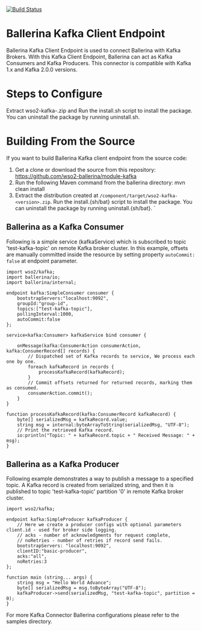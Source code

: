 [![Build Status](https://travis-ci.org/wso2-ballerina/package-kafka.svg?branch=master)](https://travis-ci.org/wso2-ballerina/package-kafka)

# **Ballerina Kafka Client Endpoint**

Ballerina Kafka Client Endpoint is used to connect Ballerina with Kafka Brokers. With this Kafka Client Endpoint, Ballerina can act as Kafka Consumers and Kafka Producers.
This connector is compatible with Kafka 1.x and Kafka 2.0.0 versions.

Steps to Configure
==================================

Extract wso2-kafka-<version>.zip and  Run the install.sh script to install the package.
You can uninstall the package by running uninstall.sh.

Building From the Source
==================================
If you want to build Ballerina Kafka client endpoint from the source code:

1. Get a clone or download the source from this repository:
    https://github.com/wso2-ballerina/module-kafka
2. Run the following Maven command from the ballerina directory:
    mvn clean install
3. Extract the distribution created at `/component/target/wso2-kafka-<version>.zip`. Run the install.{sh/bat} script to install the package.
You can uninstall the package by running uninstall.{sh/bat}.
`

## Ballerina as a Kafka Consumer

Following is a simple service (kafkaService) which is subscribed to topic 'test-kafka-topic' on remote Kafka broker cluster. In this example, offsets are manually committed inside the resource
by setting property `autoCommit: false` at endpoint parameter.

```ballerina
import wso2/kafka;
import ballerina/io;
import ballerina/internal;

endpoint kafka:SimpleConsumer consumer {
    bootstrapServers:"localhost:9092",
    groupId:"group-id",
    topics:["test-kafka-topic"],
    pollingInterval:1000,
    autoCommit:false
};

service<kafka:Consumer> kafkaService bind consumer {

    onMessage(kafka:ConsumerAction consumerAction, kafka:ConsumerRecord[] records) {
        // Dispatched set of Kafka records to service, We process each one by one.
        foreach kafkaRecord in records {
            processKafkaRecord(kafkaRecord);
        }
        // Commit offsets returned for returned records, marking them as consumed.
        consumerAction.commit();
    }
}

function processKafkaRecord(kafka:ConsumerRecord kafkaRecord) {
    byte[] serializedMsg = kafkaRecord.value;
    string msg = internal:byteArrayToString(serializedMsg, "UTF-8");
    // Print the retrieved Kafka record.
    io:println("Topic: " + kafkaRecord.topic + " Received Message: " + msg);
}
````

## Ballerina as a Kafka Producer

Following example demonstrates a way to publish a message to a specified topic. A Kafka record is created from serialized string, and then it is published to topic 'test-kafka-topic' partition '0' in remote Kafka broker cluster.

```ballerina
import wso2/kafka;

endpoint kafka:SimpleProducer kafkaProducer {
    // Here we create a producer configs with optional parameters client.id - used for broker side logging.
    // acks - number of acknowledgments for request complete,
    // noRetries - number of retries if record send fails.
    bootstrapServers: "localhost:9092",
    clientID:"basic-producer",
    acks:"all",
    noRetries:3
};

function main (string... args) {
    string msg = "Hello World Advance";
    byte[] serializedMsg = msg.toByteArray("UTF-8");
    kafkaProducer->send(serializedMsg, "test-kafka-topic", partition = 0);
}
````

For more Kafka Connector Ballerina configurations please refer to the samples directory.
